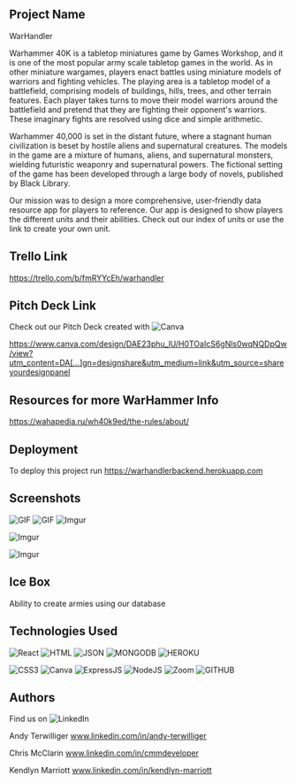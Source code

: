 ## Project Name

WarHandler

Warhammer 40K is a tabletop miniatures game by Games Workshop, and it is one of the most popular army scale tabletop games in the world. 
As in other miniature wargames, players enact battles using miniature models of warriors and fighting vehicles. The playing area is a tabletop model of a battlefield, comprising models of buildings, hills, trees, and other terrain features. Each player takes turns to move their model warriors around the battlefield and pretend that they are fighting their opponent's warriors. These imaginary fights are resolved using dice and simple arithmetic.

Warhammer 40,000 is set in the distant future, where a stagnant human civilization is beset by hostile aliens and supernatural creatures. The models in the game are a mixture of humans, aliens, and supernatural monsters, wielding futuristic weaponry and supernatural powers. The fictional setting of the game has been developed through a large body of novels, published by Black Library.

Our mission was to design a more comprehensive, user-friendly data resource app for players to reference.  Our app is designed to show players the different units and their abilities. Check out our index of units or use the link to create your own unit.



## Trello Link
https://trello.com/b/fmRYYcEh/warhandler




## Pitch Deck Link
Check out our Pitch Deck created with   ![Canva](https://img.shields.io/badge/Canva-%2300C4CC.svg?&style=for-the-badge&logo=Canva&logoColor=white)

https://www.canva.com/design/DAE23phu_lU/H0TOaIcS6gNls0wqNQDpQw/view?utm_content=DA[…]gn=designshare&utm_medium=link&utm_source=shareyourdesignpanel


## Resources for more WarHammer Info
https://wahapedia.ru/wh40k9ed/the-rules/about/


## Deployment

To deploy this project run
https://warhandlerbackend.herokuapp.com





## Screenshots

![GIF](https://media3.giphy.com/media/hWXNXXSXNcJ5l2ocZ3/100.gif?cid=ecf05e47ae5ve7c65xr4l8ssb7clypsf8dl5h19pau5q18u1&rid=100.gif&ct=g)
![GIF](https://media2.giphy.com/media/WprqYyQgk0iGlQ5QzD/100.gif?cid=ecf05e47tn41aer97ovleq3sueas5qy11zd5kri3wrbnu8yk&rid=100.gif&ct=g)
![Imgur](https://i.imgur.com/t76J9Ve.png)

![Imgur](https://i.imgur.com/sxger0K.png)

![Imgur](https://i.imgur.com/QB3xVUr.png)



## Ice Box


Ability to create armies using our database





## Technologies Used


 ![React](https://img.shields.io/badge/React-20232A?style=for-the-badge&logo=react&logoColor=61DAFB)
 ![HTML](https://img.shields.io/badge/HTML5-E34F26?style=for-the-badge&logo=html5&logoColor=white)
 ![JSON](https://img.shields.io/badge/json-5E5C5C?style=for-the-badge&logo=json&logoColor=white)
 ![MONGODB](https://img.shields.io/badge/MongoDB-4EA94B?style=for-the-badge&logo=mongodb&logoColor=white)
 ![HEROKU](https://img.shields.io/badge/Heroku-430098?style=for-the-badge&logo=heroku&logoColor=white)
 
 
 ![CSS3](https://img.shields.io/badge/CSS-239120?&style=for-the-badge&logo=css3&logoColor=white)
 ![Canva](https://img.shields.io/badge/Canva-%2300C4CC.svg?&style=for-the-badge&logo=Canva&logoColor=white)
 ![ExpressJS](https://img.shields.io/badge/Express.js-000000?style=for-the-badge&logo=express&logoColor=white)
 ![NodeJS](https://img.shields.io/badge/Node.js-339933?style=for-the-badge&logo=nodedotjs&logoColor=white)
 ![Zoom](https://img.shields.io/badge/Zoom-2D8CFF?style=for-the-badge&logo=zoom&logoColor=white)
 ![GITHUB](https://img.shields.io/badge/GitHub-100000?style=for-the-badge&logo=github&logoColor=white)

## Authors

Find us on
![LinkedIn](https://img.shields.io/badge/LinkedIn-0077B5?style=for-the-badge&logo=linkedin&logoColor=white)

Andy Terwilliger www.linkedin.com/in/andy-terwilliger

Chris McClarin www.linkedin.com/in/cmmdeveloper

Kendlyn Marriott www.linkedin.com/in/kendlyn-marriott


	
 

